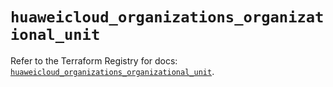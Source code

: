 # `huaweicloud_organizations_organizational_unit`

Refer to the Terraform Registry for docs: [`huaweicloud_organizations_organizational_unit`](https://registry.terraform.io/providers/huaweicloud/huaweicloud/1.71.1/docs/resources/organizations_organizational_unit).
